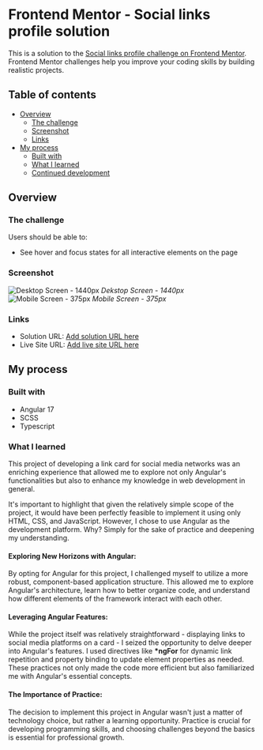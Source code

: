 # Frontend Mentor - Social links profile solution

This is a solution to the [Social links profile challenge on Frontend Mentor](https://www.frontendmentor.io/challenges/social-links-profile-UG32l9m6dQ). Frontend Mentor challenges help you improve your coding skills by building realistic projects. 

## Table of contents

- [Overview](#overview)
  - [The challenge](#the-challenge)
  - [Screenshot](#screenshot)
  - [Links](#links)
- [My process](#my-process)
  - [Built with](#built-with)
  - [What I learned](#what-i-learned)
  - [Continued development](#continued-development)

## Overview

### The challenge

Users should be able to:

- See hover and focus states for all interactive elements on the page

### Screenshot

![Desktop Screen - 1440px](./screenshot1.jpg)
*Dekstop Screen - 1440px*
![Mobile Screen - 375px](./screenshot2.jpg)
*Mobile Screen - 375px*

### Links

- Solution URL: [Add solution URL here](https://your-solution-url.com)
- Live Site URL: [Add live site URL here](https://your-live-site-url.com)

## My process

### Built with

- Angular 17
- SCSS
- Typescript

### What I learned

This project of developing a link card for social media networks was an enriching experience that allowed me to explore not only Angular's functionalities but also to enhance my knowledge in web development in general.

It's important to highlight that given the relatively simple scope of the project, it would have been perfectly feasible to implement it using only HTML, CSS, and JavaScript. However, I chose to use Angular as the development platform. Why? Simply for the sake of practice and deepening my understanding.

#### Exploring New Horizons with Angular:
By opting for Angular for this project, I challenged myself to utilize a more robust, component-based application structure. This allowed me to explore Angular's architecture, learn how to better organize code, and understand how different elements of the framework interact with each other.

#### Leveraging Angular Features:
While the project itself was relatively straightforward - displaying links to social media platforms on a card - I seized the opportunity to delve deeper into Angular's features. I used directives like **\*ngFor** for dynamic link repetition and property binding to update element properties as needed. These practices not only made the code more efficient but also familiarized me with Angular's essential concepts.

#### The Importance of Practice:
The decision to implement this project in Angular wasn't just a matter of technology choice, but rather a learning opportunity. Practice is crucial for developing programming skills, and choosing challenges beyond the basics is essential for professional growth.
